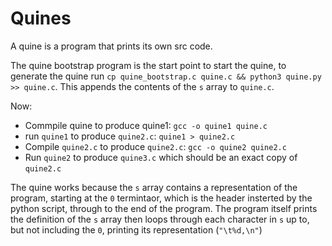 # Quines

A quine is a program that prints its own src code.

The quine bootstrap program is the start point to start the quine, to generate
the quine run `cp quine_bootstrap.c quine.c && python3 quine.py >> quine.c`.
This appends the contents of the `s` array to `quine.c`.

Now:
- Commpile quine to produce quine1: `gcc -o quine1 quine.c`
- run `quine1` to produce `quine2.c`: `quine1 > quine2.c`
- Compile `quine2.c` to produce `quine2.c`: `gcc -o quine2 quine2.c`
- Run `quine2` to produce `quine3.c` which should be an exact copy of `quine2.c`

The quine works because the `s` array contains a representation of the program,
starting at the `0` termintaor, which is the header insterted by the python
script, through to the end of the program. The program itself prints the
definition of the `s` array then loops through each character in `s` up to, but
not including the `0`, printing its representation (`"\t%d,\n"`)